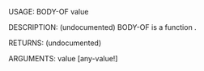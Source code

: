 USAGE:
     BODY-OF value 

DESCRIPTION:
     (undocumented)
     BODY-OF is a function .

RETURNS:
    (undocumented)

ARGUMENTS:
    value [any-value!]
